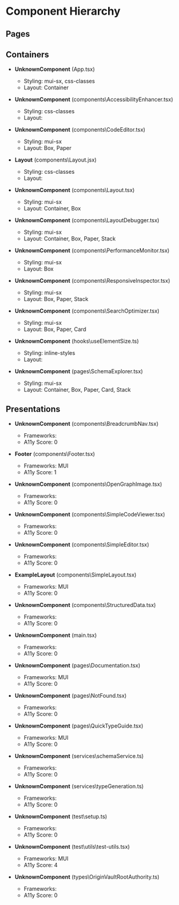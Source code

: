 # Component Hierarchy

## Pages
## Containers
- **UnknownComponent** (App.tsx)
  - Styling: mui-sx, css-classes
  - Layout: Container

- **UnknownComponent** (components\AccessibilityEnhancer.tsx)
  - Styling: css-classes
  - Layout: 

- **UnknownComponent** (components\CodeEditor.tsx)
  - Styling: mui-sx
  - Layout: Box, Paper

- **Layout** (components\Layout.jsx)
  - Styling: css-classes
  - Layout: 

- **UnknownComponent** (components\Layout.tsx)
  - Styling: mui-sx
  - Layout: Container, Box

- **UnknownComponent** (components\LayoutDebugger.tsx)
  - Styling: mui-sx
  - Layout: Container, Box, Paper, Stack

- **UnknownComponent** (components\PerformanceMonitor.tsx)
  - Styling: mui-sx
  - Layout: Box

- **UnknownComponent** (components\ResponsiveInspector.tsx)
  - Styling: mui-sx
  - Layout: Box, Paper, Stack

- **UnknownComponent** (components\SearchOptimizer.tsx)
  - Styling: mui-sx
  - Layout: Box, Paper, Card

- **UnknownComponent** (hooks\useElementSize.ts)
  - Styling: inline-styles
  - Layout: 

- **UnknownComponent** (pages\SchemaExplorer.tsx)
  - Styling: mui-sx
  - Layout: Container, Box, Paper, Card, Stack

## Presentations
- **UnknownComponent** (components\BreadcrumbNav.tsx)
  - Frameworks: 
  - A11y Score: 0

- **Footer** (components\Footer.tsx)
  - Frameworks: MUI
  - A11y Score: 1

- **UnknownComponent** (components\OpenGraphImage.tsx)
  - Frameworks: 
  - A11y Score: 0

- **UnknownComponent** (components\SimpleCodeViewer.tsx)
  - Frameworks: 
  - A11y Score: 0

- **UnknownComponent** (components\SimpleEditor.tsx)
  - Frameworks: 
  - A11y Score: 0

- **ExampleLayout** (components\SimpleLayout.tsx)
  - Frameworks: MUI
  - A11y Score: 0

- **UnknownComponent** (components\StructuredData.tsx)
  - Frameworks: 
  - A11y Score: 0

- **UnknownComponent** (main.tsx)
  - Frameworks: 
  - A11y Score: 0

- **UnknownComponent** (pages\Documentation.tsx)
  - Frameworks: MUI
  - A11y Score: 0

- **UnknownComponent** (pages\NotFound.tsx)
  - Frameworks: 
  - A11y Score: 0

- **UnknownComponent** (pages\QuickTypeGuide.tsx)
  - Frameworks: MUI
  - A11y Score: 0

- **UnknownComponent** (services\schemaService.ts)
  - Frameworks: 
  - A11y Score: 0

- **UnknownComponent** (services\typeGeneration.ts)
  - Frameworks: 
  - A11y Score: 0

- **UnknownComponent** (test\setup.ts)
  - Frameworks: 
  - A11y Score: 0

- **UnknownComponent** (test\utils\test-utils.tsx)
  - Frameworks: MUI
  - A11y Score: 4

- **UnknownComponent** (types\OriginVaultRootAuthority.ts)
  - Frameworks: 
  - A11y Score: 0

